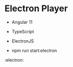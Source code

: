 #  Electron Player

- Angular 11
- TypeScript
- ElectronJS



- npm run start:electron


:electron:  
